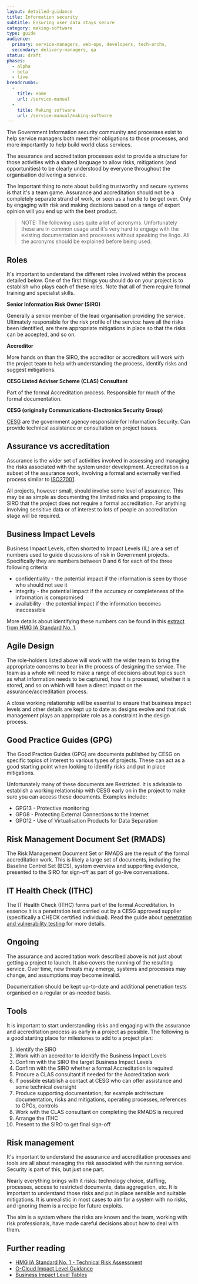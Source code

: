 ```yaml
---
layout: detailed-guidance
title: Information security
subtitle: Ensuring user data stays secure
category: making-software
type: guide
audience:
  primary: service-managers, web-ops, developers, tech-archs,
  secondary: delivery-managers, qa
status: draft
phases:
  - alpha
  - beta
  - live
breadcrumbs:
  -
    title: Home
    url: /service-manual
  -
    title: Making software
    url: /service-manual/making-software
---
```


The Government Information security community and processes exist to help service managers both meet their obligations to those processes, and more importantly to help build world class services.

The assurance and accreditation processes exist to provide a structure for those activities with a shared language to allow risks, mitigations (and opportunities) to be clearly understood by everyone throughout the organisation delivering a service.

The important thing to note about building trustworthy and secure systems is that it's a team game. Assurance and accreditation should not be a completely separate strand of work, or seen as a hurdle to be got over. Only by engaging with risk and making decisions based on a range of expert opinion will you end up with the best product.

> NOTE: The following uses quite a lot of acronyms. Unfortunately these are in common usage and it's very hard to engage with the existing documentation and processes without speaking the lingo. All the acronyms should be explained before being used.

## Roles

It's important to understand the different roles involved within the process detailed below. One of the first things you should do on your project is to establish who plays each of these roles. Note that all of them require formal training and specialist skills.

**Senior Information Risk Owner (SIRO)**

Generally a senior member of the lead organisation providing the service. Ultimately responsible for the risk profile of the service: have all the risks been identified, are there appropriate mitigations in place so that the risks can be accepted, and so on.

**Accreditor**

More hands on than the SIRO, the accreditor or accreditors will work with the project team to help with understanding the process, identify risks and suggest mitigations.

**CESG Listed Adviser Scheme (CLAS) Consultant**

Part of the formal Accreditation process. Responsible for much of the formal documentation.

**CESG (originally Communications-Electronics Security Group)**

[CESG](http://www.cesg.gov.uk/Pages/homepage.aspx) are the government agency responsible for Information Security. Can provide technical assistance or consultation on project issues.

## Assurance vs accreditation

Assurance is the wider set of activities involved in assessing and managing the risks associated with the system under development. Accreditation is a subset of the assurance work, involving a formal and externally verified process similar to [ISO27001](http://en.wikipedia.org/wiki/ISO/IEC_27001).

All projects, however small, should involve some level of assurance. This may be as simple as documenting the limited risks and proposing to the SIRO that the project does not require a formal accreditation. For anything involving sensitive data or of interest to lots of people an accreditation stage will be required.

## Business Impact Levels

Business Impact Levels, often shorted to Impact Levels (IL) are a set of numbers used to guide discussions of risk in Government projects. Specifically they are numbers between 0 and 6 for each of the three following criteria:

* confidentiality - the potential impact if the information is seen by those who should not see it
* integrity - the potential impact if the accuracy or completeness of the information is compromised
* availability - the potential impact if the information becomes inaccessible

More details about identifying these numbers can be found in this [extract from HMG IA Standard No. 1](http://www.cesg.gov.uk/publications/Documents/business_impact_tables.pdf).

## Agile Design

The role-holders listed above will work with the wider team to bring the appropriate concerns to bear in the process of designing the service. The team as a whole will need to make a range of decisions about topics such as what information needs to be captured, how it is processed, whether it is stored, and so on which will have a direct impact on the assurance/accreditation process.

A close working relationship will be essential to ensure that business impact levels and other details are kept up to date as designs evolve and that risk management plays an appropriate role as a constraint in the design process.

## Good Practice Guides (GPG)

The Good Practice Guides (GPG) are documents published by CESG on specific topics of interest to various types of projects. These can act as a good starting point when looking to identify risks and put in place mitigations.

Unfortunately many of these documents are Restricted. It is advisable to establish a working relationship with CESG early on in the project to make sure you can access these documents. Examples include:

* GPG13 - Protective monitoring
* GPG8 - Protecting External Connections to the Internet
* GPG12 - Use of Virtualisation Products for Data Separation

## Risk Management Document Set (RMADS)

The Risk Management Document Set or RMADS are the result of the formal accreditation work. This is likely a large set of documents, including the Baseline Control Set (BCS), system overview and supporting evidence, presented to the SIRO for sign-off as part of go-live conversations.

## IT Health Check (ITHC)

The IT Health Check (ITHC) forms part of the formal Accreditation. In essence it is a penetration test carried out by a CESG approved supplier (specifically a CHECK certified individual). Read the guide about [penetration and vulnerability testing](/service-manual/operations/penetration-testing.html) for more details.

## Ongoing

The assurance and accreditation work described above is not just about getting a project to launch. It also covers the running of the resulting service. Over time, new threats may emerge, systems and processes may change, and assumptions may become invalid.

Documentation should be kept up-to-date and additional penetration tests organised on a regular or as-needed basis.

## Tools

It is important to start understanding risks and engaging with the assurance and accreditation process as early in a project as possible. The following is a good starting place for milestones to add to a project plan:

1. Identify the SIRO
2. Work with an accreditor to identify the Business Impact Levels
3. Confirm with the SIRO the target Business Impact Levels
4. Confirm with the SIRO whether a formal Accreditation is required
5. Procure a CLAS consultant if needed for the Accreditation work
6. If possible establish a contact at CESG who can offer assistance and some technical oversight
7. Produce supporting documentation; for example architecture documentation, risks and mitigations, operating processes, references to GPGs, controls
8. Work with the CLAS consultant on completing the RMADS is required
9. Arrange the ITHC
10. Present to the SIRO to get final sign-off

## Risk management

It's important to understand the assurance and accreditation processes and tools are all about managing the risk associated with the running service. Security is part of this, but just one part.

Nearly everything brings with it risks: technology choice, staffing, processes, access to restricted documents, data aggregation, etc. It is important to understand those risks and put in place sensible and suitable mitigations. It is unrealistic in most cases to aim for a system with no risks, and ignoring them is a recipe for future exploits.

The aim is a system where the risks are known and the team, working with risk professionals, have made careful decisions about how to deal with them.

## Further reading

* [HMG IA Standard No. 1 - Technical Risk Assessment](http://www.cesg.gov.uk/publications/Documents/is1_risk_assessment.pdf)
* [G-Cloud Impact Level Guidance](http://gcloud.civilservice.gov.uk/2012/03/09/so-what-is-il3-a-short-guide-to-business-impact-levels/)
* [Business Impact Level Tables](http://www.cesg.gov.uk/publications/Documents/business_impact_tables.pdf)
